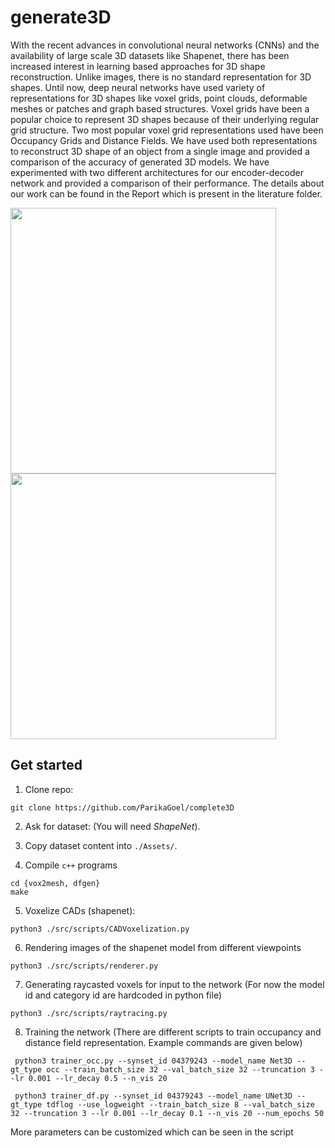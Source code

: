 # generate3D

With the recent advances in convolutional neural networks (CNNs) and the availability of large scale 3D datasets like Shapenet, there has been increased interest in learning based approaches for 3D shape reconstruction. Unlike images, there is no standard representation for 3D shapes. Until now, deep neural networks have used variety of representations for 3D shapes like voxel grids, point clouds, deformable meshes or patches and graph based structures. Voxel grids have been a popular choice to represent 3D shapes because of their underlying regular grid structure. Two most popular voxel grid representations used have been Occupancy Grids and Distance Fields. We have used both representations to reconstruct 3D shape of an object from a single image and provided a comparison of the accuracy of generated 3D models. We have experimented with two different architectures for our encoder-decoder network and provided a comparison of their performance. The details about our work can be found in the Report which is present in the literature folder.

<p float="left">
  <img src="https://github.com/ParikaGoel/complete3D/blob/master/images/OCCvsDF.png" width="425" />
  <img src="https://github.com/ParikaGoel/complete3D/blob/master/images/Net3DvsUNet3D.png" width="425" /> 
</p>

## Get started

1. Clone repo:

```git clone https://github.com/ParikaGoel/complete3D```

2. Ask for dataset: (You will need *ShapeNet*). 

3. Copy dataset content into `./Assets/`.

4. Compile `c++` programs

```
cd {vox2mesh, dfgen}
make
```

5. Voxelize CADs (shapenet):

```python3 ./src/scripts/CADVoxelization.py```

6. Rendering images of the shapenet model from different viewpoints

``` python3 ./src/scripts/renderer.py ```

7. Generating raycasted voxels for input to the network
(For now the model id and category id are hardcoded in python file)

``` python3 ./src/scripts/raytracing.py ```

8. Training the network
(There are different scripts to train occupancy and distance field representation. Example commands are given below)

``` python3 trainer_occ.py --synset_id 04379243 --model_name Net3D --gt_type occ --train_batch_size 32 --val_batch_size 32 --truncation 3 --lr 0.001 --lr_decay 0.5 --n_vis 20```

``` python3 trainer_df.py --synset_id 04379243 --model_name UNet3D --gt_type tdflog --use_logweight --train_batch_size 8 --val_batch_size 32 --truncation 3 --lr 0.001 --lr_decay 0.1 --n_vis 20 --num_epochs 50```

More parameters can be customized which can be seen in the script
